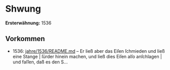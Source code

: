 # Shwung

**Ersterwähnung:** 1536

## Vorkommen
- 1536: [jahre/1536/README.md](../jahre/1536/README.md) – Er
ließ aber das Eiſen ſchmieden und ließ eine Stange |
ſürder hinein machen, und ließ dies Eiſen alſo anſchlagen |
und faſſen, daß es den S...
